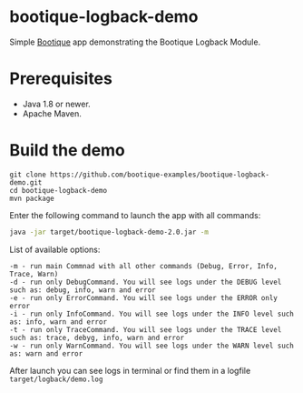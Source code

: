 # bootique-logback-demo

Simple [Bootique](http://bootique.io) app demonstrating the Bootique Logback Module.

# Prerequisites
* Java 1.8 or newer.
* Apache Maven.

# Build the demo

```
git clone https://github.com/bootique-examples/bootique-logback-demo.git
cd bootique-logback-demo
mvn package
```

Enter the following command to launch the app with all commands:

```bash
java -jar target/bootique-logback-demo-2.0.jar -m
```

List of available options:

```
-m - run main Commnad with all other commands (Debug, Error, Info, Trace, Warn)
-d - run only DebugCommand. You will see logs under the DEBUG level such as: debug, info, warn and error
-e - run only ErrorCommand. You will see logs under the ERROR only error
-i - run only InfoCommand. You will see logs under the INFO level such as: info, warn and error
-t - run only TraceCommand. You will see logs under the TRACE level such as: trace, debyg, info, warn and error
-w - run only WarnCommand. You will see logs under the WARN level such as: warn and error
```

After launch you can see logs in terminal or find them in a logfile `target/logback/demo.log`